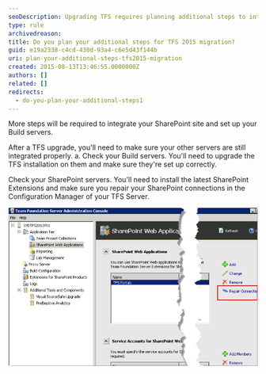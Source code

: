 ```yaml
---
seoDescription: Upgrading TFS requires planning additional steps to integrate SharePoint and Build servers seamlessly.
type: rule
archivedreason:
title: Do you plan your additional steps for TFS 2015 migration?
guid: e19a2338-c4cd-430d-93a4-c6e5d43f144b
uri: plan-your-additional-steps-tfs2015-migration
created: 2015-08-13T13:46:55.0000000Z
authors: []
related: []
redirects:
  - do-you-plan-your-additional-steps1
---
```


More steps will be required to integrate your SharePoint site and set up your Build servers.

<!--endintro-->

After a TFS upgrade, you'll need to make sure your other servers are still integrated properly.
a. Check your Build servers. You'll need to upgrade the TFS installation on them and make sure they're set up correctly.

Check your SharePoint servers. You'll need to install the latest SharePoint Extensions and make sure you repair your SharePoint connections in the Configuration Manager of your TFS Server.

![Figure: Repair your Sharepoint Connections](sharepoint.png)
